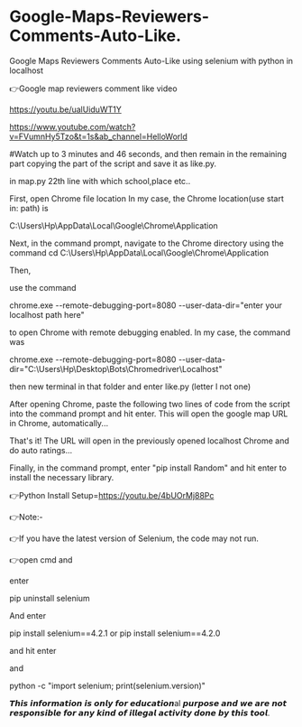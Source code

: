 # Google-Maps-Reviewers-Comments-Auto-Like.
Google Maps Reviewers Comments Auto-Like using selenium with python in localhost

👉Google map reviewers comment like video

https://youtu.be/ualUiduWT1Y

https://www.youtube.com/watch?v=FVumnHy5Tzo&t=1s&ab_channel=HelloWorld

#Watch up to 3 minutes and 46 seconds, and then remain in the remaining part copying the part of the script and save it as like.py. 

in map.py 22th line with which school,place etc..

First, open Chrome file location In my case, the Chrome location(use start in: path) is

C:\Users\Hp\AppData\Local\Google\Chrome\Application

Next, in the command prompt, navigate to the Chrome directory using the command cd C:\Users\Hp\AppData\Local\Google\Chrome\Application

Then,

use the command

chrome.exe --remote-debugging-port=8080 --user-data-dir="enter your localhost path here"

to open Chrome with remote debugging enabled. In my case, the command was

chrome.exe --remote-debugging-port=8080 --user-data-dir="C:\Users\Hp\Desktop\Bots\Chromedriver\Localhost"

then new terminal in that folder and enter like.py (letter l not one)

After opening Chrome, paste the following two lines of code from the script into the command prompt and hit enter. This will open the google map URL in Chrome, automatically...

That's it! The URL will open in the previously opened localhost Chrome and do auto ratings...

Finally, in the command prompt, enter "pip install Random" and hit enter to install the necessary library.

👉Python Install Setup=https://youtu.be/4bUOrMj88Pc

👉Note:-

👉If you have the latest version of Selenium, the code may not run.

👉open cmd and

enter

pip uninstall selenium

And enter

pip install selenium==4.2.1 or pip install selenium==4.2.0

and hit enter

and

python -c "import selenium; print(selenium.version)"

𝙏𝙝𝙞𝙨 𝙞𝙣𝙛𝙤𝙧𝙢𝙖𝙩𝙞𝙤𝙣 𝙞𝙨 𝙤𝙣𝙡𝙮 𝙛𝙤𝙧 𝙚𝙙𝙪𝙘𝙖𝙩𝙞𝙤𝙣al 𝙥𝙪𝙧𝙥𝙤𝙨𝙚 𝙖𝙣𝙙 𝙬𝙚 𝙖𝙧𝙚 𝙣𝙤𝙩 𝙧𝙚𝙨𝙥𝙤𝙣𝙨𝙞𝙗𝙡𝙚 𝙛𝙤𝙧 𝙖𝙣𝙮 𝙠𝙞𝙣𝙙 𝙤𝙛 𝙞𝙡𝙡𝙚𝙜𝙖𝙡 𝙖𝙘𝙩𝙞𝙫𝙞𝙩𝙮 𝙙𝙤𝙣𝙚 𝙗𝙮 𝙩𝙝𝙞𝙨 𝙩𝙤𝙤𝙡.

